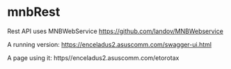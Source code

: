 # mnbRest

Rest API uses MNBWebService https://github.com/landov/MNBWebservice

A running version: https://enceladus2.asuscomm.com/swagger-ui.html

A page using it: https//enceladus2.asuscomm.com/etorotax

